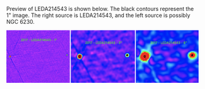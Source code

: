 Preview of LEDA214543 is shown below. The black contours represent the 1" image. The right source is LEDA214543, and the left source is possibly NGC 6230.

![LEDA214543](LEDA214543.png "LEDA214543")
